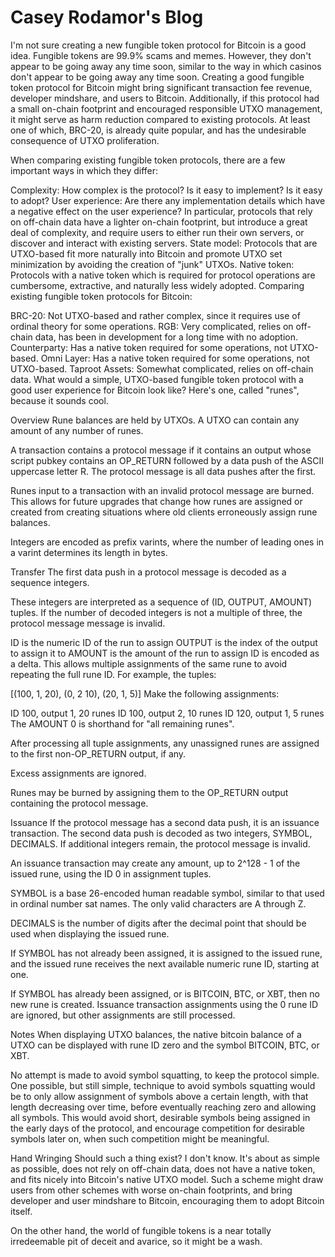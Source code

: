 # Casey Rodamor's Blog

I'm not sure creating a new fungible token protocol for Bitcoin is a good idea. Fungible tokens are 99.9% scams and memes. However, they don't appear to be going away any time soon, similar to the way in which casinos don't appear to be going away any time soon. Creating a good fungible token protocol for Bitcoin might bring significant transaction fee revenue, developer mindshare, and users to Bitcoin. Additionally, if this protocol had a small on-chain footprint and encouraged responsible UTXO management, it might serve as harm reduction compared to existing protocols. At least one of which, BRC-20, is already quite popular, and has the undesirable consequence of UTXO proliferation.

When comparing existing fungible token protocols, there are a few important ways in which they differ:

Complexity: How complex is the protocol? Is it easy to implement? Is it easy to adopt?
User experience: Are there any implementation details which have a negative effect on the user experience? In particular, protocols that rely on off-chain data have a lighter on-chain footprint, but introduce a great deal of complexity, and require users to either run their own servers, or discover and interact with existing servers.
State model: Protocols that are UTXO-based fit more naturally into Bitcoin and promote UTXO set minimization by avoiding the creation of "junk" UTXOs.
Native token: Protocols with a native token which is required for protocol operations are cumbersome, extractive, and naturally less widely adopted.
Comparing existing fungible token protocols for Bitcoin:

BRC-20: Not UTXO-based and rather complex, since it requires use of ordinal theory for some operations.
RGB: Very complicated, relies on off-chain data, has been in development for a long time with no adoption.
Counterparty: Has a native token required for some operations, not UTXO-based.
Omni Layer: Has a native token required for some operations, not UTXO-based.
Taproot Assets: Somewhat complicated, relies on off-chain data.
What would a simple, UTXO-based fungible token protocol with a good user experience for Bitcoin look like? Here's one, called "runes", because it sounds cool.

Overview
Rune balances are held by UTXOs. A UTXO can contain any amount of any number of runes.

A transaction contains a protocol message if it contains an output whose script pubkey contains an OP_RETURN followed by a data push of the ASCII uppercase letter R. The protocol message is all data pushes after the first.

Runes input to a transaction with an invalid protocol message are burned. This allows for future upgrades that change how runes are assigned or created from creating situations where old clients erroneously assign rune balances.

Integers are encoded as prefix varints, where the number of leading ones in a varint determines its length in bytes.

Transfer
The first data push in a protocol message is decoded as a sequence integers.

These integers are interpreted as a sequence of (ID, OUTPUT, AMOUNT) tuples. If the number of decoded integers is not a multiple of three, the protocol message message is invalid.

ID is the numeric ID of the run to assign
OUTPUT is the index of the output to assign it to
AMOUNT is the amount of the run to assign
ID is encoded as a delta. This allows multiple assignments of the same rune to avoid repeating the full rune ID. For example, the tuples:

[(100, 1, 20), (0, 2 10), (20, 1, 5)]
Make the following assignments:

ID 100, output 1, 20 runes
ID 100, output 2, 10 runes
ID 120, output 1, 5 runes
The AMOUNT 0 is shorthand for "all remaining runes".

After processing all tuple assignments, any unassigned runes are assigned to the first non-OP_RETURN output, if any.

Excess assignments are ignored.

Runes may be burned by assigning them to the OP_RETURN output containing the protocol message.

Issuance
If the protocol message has a second data push, it is an issuance transaction. The second data push is decoded as two integers, SYMBOL, DECIMALS. If additional integers remain, the protocol message is invalid.

An issuance transaction may create any amount, up to 2^128 - 1 of the issued rune, using the ID 0 in assignment tuples.

SYMBOL is a base 26-encoded human readable symbol, similar to that used in ordinal number sat names. The only valid characters are A through Z.

DECIMALS is the number of digits after the decimal point that should be used when displaying the issued rune.

If SYMBOL has not already been assigned, it is assigned to the issued rune, and the issued rune receives the next available numeric rune ID, starting at one.

If SYMBOL has already been assigned, or is BITCOIN, BTC, or XBT, then no new rune is created. Issuance transaction assignments using the 0 rune ID are ignored, but other assignments are still processed.

Notes
When displaying UTXO balances, the native bitcoin balance of a UTXO can be displayed with rune ID zero and the symbol BITCOIN, BTC, or XBT.

No attempt is made to avoid symbol squatting, to keep the protocol simple. One possible, but still simple, technique to avoid symbols squatting would be to only allow assignment of symbols above a certain length, with that length decreasing over time, before eventually reaching zero and allowing all symbols. This would avoid short, desirable symbols being assigned in the early days of the protocol, and encourage competition for desirable symbols later on, when such competition might be meaningful.

Hand Wringing
Should such a thing exist? I don't know. It's about as simple as possible, does not rely on off-chain data, does not have a native token, and fits nicely into Bitcoin's native UTXO model. Such a scheme might draw users from other schemes with worse on-chain footprints, and bring developer and user mindshare to Bitcoin, encouraging them to adopt Bitcoin itself.

On the other hand, the world of fungible tokens is a near totally irredeemable pit of deceit and avarice, so it might be a wash.
